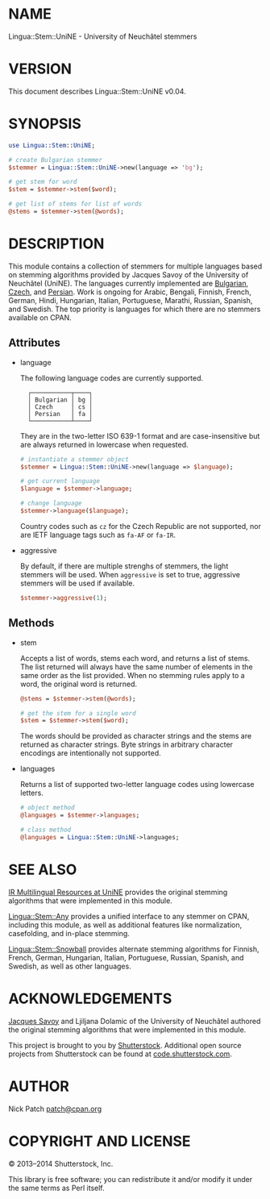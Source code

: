 # NAME

Lingua::Stem::UniNE - University of Neuchâtel stemmers

# VERSION

This document describes Lingua::Stem::UniNE v0.04.

# SYNOPSIS

```perl
use Lingua::Stem::UniNE;

# create Bulgarian stemmer
$stemmer = Lingua::Stem::UniNE->new(language => 'bg');

# get stem for word
$stem = $stemmer->stem($word);

# get list of stems for list of words
@stems = $stemmer->stem(@words);
```

# DESCRIPTION

This module contains a collection of stemmers for multiple languages based on
stemming algorithms provided by Jacques Savoy of the University of Neuchâtel
(UniNE). The languages currently implemented are
[Bulgarian](https://metacpan.org/pod/Lingua::Stem::UniNE::BG), [Czech](https://metacpan.org/pod/Lingua::Stem::UniNE::CS), and
[Persian](https://metacpan.org/pod/Lingua::Stem::UniNE::FA). Work is ongoing for Arabic, Bengali,
Finnish, French, German, Hindi, Hungarian, Italian, Portuguese, Marathi,
Russian, Spanish, and Swedish. The top priority is languages for which there are
no stemmers available on CPAN.

## Attributes

- language

    The following language codes are currently supported.

        ┌───────────┬────┐
        │ Bulgarian │ bg │
        │ Czech     │ cs │
        │ Persian   │ fa │
        └───────────┴────┘

    They are in the two-letter ISO 639-1 format and are case-insensitive but are
    always returned in lowercase when requested.

    ```perl
    # instantiate a stemmer object
    $stemmer = Lingua::Stem::UniNE->new(language => $language);

    # get current language
    $language = $stemmer->language;

    # change language
    $stemmer->language($language);
    ```

    Country codes such as `cz` for the Czech Republic are not supported, nor are
    IETF language tags such as `fa-AF` or `fa-IR`.

- aggressive

    By default, if there are multiple strenghs of stemmers, the light stemmers will
    be used. When `aggressive` is set to true, aggressive stemmers will be used if
    available.

    ```perl
    $stemmer->aggressive(1);
    ```

## Methods

- stem

    Accepts a list of words, stems each word, and returns a list of stems. The list
    returned will always have the same number of elements in the same order as the
    list provided. When no stemming rules apply to a word, the original word is
    returned.

    ```perl
    @stems = $stemmer->stem(@words);

    # get the stem for a single word
    $stem = $stemmer->stem($word);
    ```

    The words should be provided as character strings and the stems are returned as
    character strings. Byte strings in arbitrary character encodings are
    intentionally not supported.

- languages

    Returns a list of supported two-letter language codes using lowercase letters.

    ```perl
    # object method
    @languages = $stemmer->languages;

    # class method
    @languages = Lingua::Stem::UniNE->languages;
    ```

# SEE ALSO

[IR Multilingual Resources at UniNE](http://members.unine.ch/jacques.savoy/clef/)
provides the original stemming algorithms that were implemented in this module.

[Lingua::Stem::Any](https://metacpan.org/pod/Lingua::Stem::Any) provides a unified interface to any stemmer on CPAN,
including this module, as well as additional features like normalization,
casefolding, and in-place stemming.

[Lingua::Stem::Snowball](https://metacpan.org/pod/Lingua::Stem::Snowball) provides alternate stemming algorithms for Finnish,
French, German, Hungarian, Italian, Portuguese, Russian, Spanish, and Swedish,
as well as other languages.

# ACKNOWLEDGEMENTS

[Jacques Savoy](http://members.unine.ch/jacques.savoy/) and Ljiljana Dolamic of
the University of Neuchâtel authored the original stemming algorithms that were
implemented in this module.

This project is brought to you by [Shutterstock](http://www.shutterstock.com/).
Additional open source projects from Shutterstock can be found at
[code.shutterstock.com](http://code.shutterstock.com/).

# AUTHOR

Nick Patch <patch@cpan.org>

# COPYRIGHT AND LICENSE

© 2013–2014 Shutterstock, Inc.

This library is free software; you can redistribute it and/or modify it under
the same terms as Perl itself.
